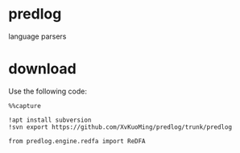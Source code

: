 # predlog
language parsers
<br />

# download

Use the following code:

```
%%capture

!apt install subversion
!svn export https://github.com/XvKuoMing/predlog/trunk/predlog

from predlog.engine.redfa import ReDFA
```
